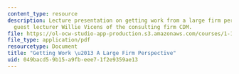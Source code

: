 ```yaml
---
content_type: resource
description: Lecture presentation on getting work from a large firm perspective by
  guest lecturer Willie Vicens of the consulting firm CDM.
file: https://ol-ocw-studio-app-production.s3.amazonaws.com/courses/1-133-masters-of-engineering-concepts-of-engineering-practice-fall-2007/049bacd59b15a9fbeee71f2e9359ae13_lec_04_wv.pdf
file_type: application/pdf
resourcetype: Document
title: "Getting Work \u2013 A Large Firm Perspective"
uid: 049bacd5-9b15-a9fb-eee7-1f2e9359ae13
---
```

